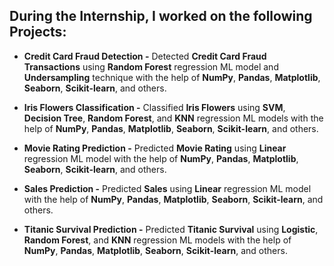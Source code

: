 ## During the Internship, I worked on the following Projects: 

 - **Credit Card Fraud Detection -** Detected **Credit Card Fraud Transactions** using **Random Forest** regression ML model and **Undersampling** technique with the help of **NumPy**, **Pandas**, **Matplotlib**, **Seaborn**, **Scikit-learn**, and others.

 - **Iris Flowers Classification -** Classified **Iris Flowers** using **SVM**, **Decision Tree**, **Random Forest**, and **KNN** regression ML models with the help of **NumPy**, **Pandas**, **Matplotlib**, **Seaborn**, **Scikit-learn**, and others.

  - **Movie Rating Prediction -** Predicted **Movie Rating** using **Linear** regression ML model with the help of **NumPy**, **Pandas**, **Matplotlib**, **Seaborn**, **Scikit-learn**, and others.

  - **Sales Prediction -** Predicted **Sales** using **Linear** regression ML model with the help of **NumPy**, **Pandas**, **Matplotlib**, **Seaborn**, **Scikit-learn**, and others.

 - **Titanic Survival Prediction -** Predicted **Titanic Survival** using **Logistic**, **Random Forest**, and **KNN** regression ML models with the help of **NumPy**, **Pandas**, **Matplotlib**, **Seaborn**, **Scikit-learn**, and others.

